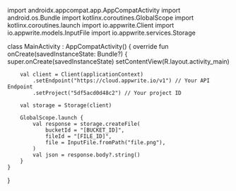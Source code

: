 import androidx.appcompat.app.AppCompatActivity
import android.os.Bundle
import kotlinx.coroutines.GlobalScope
import kotlinx.coroutines.launch
import io.appwrite.Client
import io.appwrite.models.InputFile
import io.appwrite.services.Storage

class MainActivity : AppCompatActivity() {
    override fun onCreate(savedInstanceState: Bundle?) {
        super.onCreate(savedInstanceState)
        setContentView(R.layout.activity_main)

        val client = Client(applicationContext)
            .setEndpoint("https://cloud.appwrite.io/v1") // Your API Endpoint
            .setProject("5df5acd0d48c2") // Your project ID

        val storage = Storage(client)

        GlobalScope.launch {
            val response = storage.createFile(
                bucketId = "[BUCKET_ID]",
                fileId = "[FILE_ID]",
                file = InputFile.fromPath("file.png"),
            )
            val json = response.body?.string()        
        }
    }
}